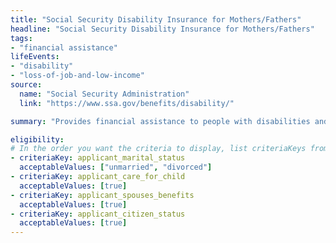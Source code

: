 ```yaml
---
title: "Social Security Disability Insurance for Mothers/Fathers"
headline: "Social Security Disability Insurance for Mothers/Fathers"
tags: 
- "financial assistance"
lifeEvents: 
- "disability"
- "loss-of-job-and-low-income"
source:
  name: "Social Security Administration"
  link: "https://www.ssa.gov/benefits/disability/"

summary: "Provides financial assistance to people with disabilities and their family members."

eligibility:
# In the order you want the criteria to display, list criteriaKeys from the csv here, each followed by a comma-separated list of which values indicate eligibility for that criteria. Wrap individual values in quotes if they have inner commas.
- criteriaKey: applicant_marital_status
  acceptableValues: ["unmarried", "divorced"]
- criteriaKey: applicant_care_for_child
  acceptableValues: [true]
- criteriaKey: applicant_spouses_benefits
  acceptableValues: [true]
- criteriaKey: applicant_citizen_status
  acceptableValues: [true]  
---
```

